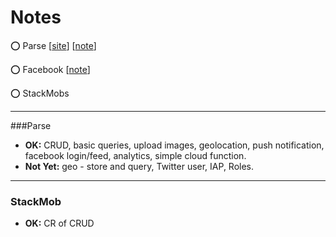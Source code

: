 Notes
==========

:o: Parse [[site](http://www.parse.com)] [[note](https://github.com/vincent-efwuhn/notes/tree/master/Parse#parse)]

:o: Facebook [[note](https://github.com/vincent-efwuhn/notes/tree/master/Facebook#facebook)]

:o: StackMobs 

-----

###Parse
* **OK:** CRUD, basic queries, upload images, geolocation, push notification, facebook login/feed, analytics, simple cloud function.
* **Not Yet:** geo - store and query, Twitter user, IAP, Roles.


-----

### StackMob
* **OK:** CR of CRUD